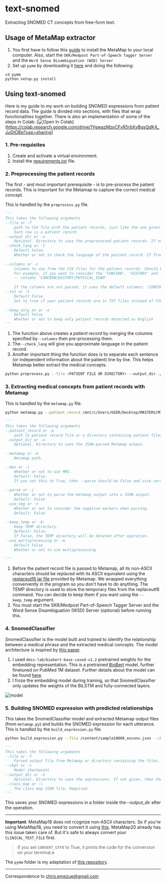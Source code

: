 # text-snomed
Extracting SNOMED CT concepts from free-form text.

## Usage of MetaMap extractor
1. You first have to follow this [guide](https://metamap.nlm.nih.gov/Installation.shtml) to install the MetaMap to your local computer. Also, start the `SKR/Medpost Part-of-Speech Tagger Server` and the `Word Sense Disambiguation (WSD) Server`
2. Set up `pymm` by downloading it [here](https://github.com/chrisemezue/pymm) and doing the following:
  ```
  cd pymm
  python setup.py install
  ```
## Using text-snomed
Here is my guide to my work on building SNOMED expressions from patient record data. The guide is divided into sections, with files that wrap functionalities together. There is also an implementation of some of the steps in Colab: [![Open In Colab](https://colab.research.google.com/assets/colab-badge.svg)](https://colab.research.google.com/drive/1YgwazMzoCFxR5rbXyBqsQdK4_JuGtOBp?usp=sharing]

### 1. Pre-requisites
1. Create and activate a virtual environment.
2. Install the [requirements.txt](https://drive.google.com/file/d/1SZ1qNXVaqiibt8OOXmZYqcnqC5HtX_qY/view?usp=sharing) file.
### 2. Preprocessing the patient records
The first - and most important prerequisite - is to pre-process the patient records. This is important for the Metamap to capture the correct medical concept. 

This is handled by the `preprocess.py` file.
```python
'''
This takes the following arguments
--file or -f
    path to CSV file with the patient records, just like the one given for this project.
    Each row is a patient record.
--output_dir or -o
    Optional. Directory to save the preprocessed patient records. If not given, then the current working directory is used.
--check_lang or -l
    Default False.
    Whether or not to check the language of the patient record. If True, the language code ('en','fr','undefined') will be appended to the patient file
    
--columns or -c
    Columns to use from the CSV files for the patient records. Should be a string with columns seperated by |
    For example, if you want to consider the 'CONCERN', 'HISTORY' and 'PHYSICAL_EXAM' columns then pass:
    -- columns 'CONCERN|HISTORY|PHYSICAL_EXAM'
    
    If the columns are not passed, it uses the default columns: 'CONCERN|HISTORY|ASSESSMENT_AND_PLAN|PHYSICAL_EXAM|DX_DESCRIPTIONS'
--txt or -t
    Default False.
    Set to true if your patient records are in TXT files instead of CSV with columns.
    
--keep_only_en or -e
    Default False
    Whether or not to keep only patient records detected as English
'''
```
1. The function above creates a *patient record* by merging the columns specified by`--columns` then pre-processing them.
2. The`--check_lang` will give you approximate language in the patient record.
3. Another  important thing the function does is to separate each sentence (or independent information about the patient) line by line. This helps Metamap better extract the medical concepts.

```bash
python preprocess.py --file <PATIENT FILE OR DIRECTORY> --output_dir ./data/output/ --check_lang
```

### 3. Extracting medical concepts from patient records with Metamap
This is handled by the `metamap.py` file.
```bash
python metamap.py --patient_record /mnt/c/Users/USER/Desktop/MASTERS/MILA/DIALOGUE/data/output/patient6_en.txt --metamap /mnt/c/Users/USER/Desktop/MASTERS/MILA/DIALOGUE/public_mm/bin/metamap20 --output_dir /mnt/c/Users/USER/Desktop/PRETTY --parse --keep_temp
```

```python
'''
This takes the following arguments
--patient_record or -p
    path to patient record file or a directory containing patient files.
--output_dir or -o
    Optional. Directory to save the JSON-parsed Metamap output.
   
--metamap or -m
    Metamap path. 

--mmi or -i
    Whether or not to use MMI.
    Default: False.
    If you set this to True, then --parse should be False and vice versa.
  
--parse or -j
    Whether or not to parse the metamap output into a JSON output.
    Default: False
--use_neg or -n
    Whether or not to consider the negative markers when parsing.
    Default: False
    
--keep_temp or -k:
    Keep TEMP directory.
    Default: False.
    If False, the TEMP directory will be deleted after operation.
--use_multiprocessing or -m
    Default False
    Whether or not to use multiprocessing
    
'''
```
1. Before the patient record file is passed to Metamap, all its non-ASCII characters should be replaced with its ASCII equivalent using the [replaceutf8 jar file](https://lhncbc.nlm.nih.gov/ii/tools/MetaMap/additional-tools/ReplaceUTF8.html) provided by Metamap. We wrapped everything conveniently in the program so you don't have to do anything. The TEMP directory is used to store the temporary files from the replaceutf8 command. You can decide to keep them if you want using the `--keep_temp` argument.
2. You must start the SKR/Medpost Part-of-Speech Tagger Server and the Word Sense Disambiguation (WSD) Server (optional) before running this.

### 4. SnomedClassifier
SnomedClassifier is the model built and trained to identify the relationship between a medical phrase and the extracted medical concepts. The model architecture is inspired by [this paper](https://www.ncbi.nlm.nih.gov/pmc/articles/PMC7233039/).
1. I used `dmis-lab/biobert-base-cased-v1.2` pretrained weights for the embedding representation. This is a pretrained [BioBert](https://academic.oup.com/bioinformatics/article/36/4/1234/5566506) model, further finetuned on PubMed 1M dataset. Further details about the model can be found [here](https://github.com/dmis-lab/biobert).
2. I froze the embedding model during training, so that SnomedClassifier only updates the weights of the BiLSTM and fully-connected layers.

![model](https://user-images.githubusercontent.com/36100251/135483949-e34bd44c-a90b-43c1-aaf6-a7a07a990c2d.png)

### 5. Building SNOMED expression with predicted relationships
This takes the SnomedClassifier model and extracted Metamap output files (from `metamap.py`)  and builds the SNOMED expression for each utterance. This is handled by the `build_expression.py` file.
```bash
python build_expression.py --file /content/sample10008_enconv.json --ckpt /content/drive/MyDrive/dialogue/train/model_best.pt --class_map /content/drive/MyDrive/dialogue/train/classmap.json
```

```python
'''
This takes the following arguments
--file or -f
    Parsed output file from Metamap or directory containing the files.
--ckpt or -c
    Model checkpoint
--output_dir or -o
    Optional. Directory to save the expressions. If not given, then the parent directory of --file will be used.
--class_map or -l
    The class map JSON file. Required.
'''
```
This saves your SNOMED expressions in a folder inside the--output_dir after the operation.

---

**Important**: MetaMap18 does not rcognize non-ASCII characters. So if you're using MetaMap18, you need to convert it using [this](https://metamap.nlm.nih.gov/ReplaceUTF8.shtml). MetaMap20 already has this issue taken care of. But it's safe to always convert your `CLINICAL_TEXT_FILE` first. 
> If you set `CONVERT_UTF8` to True, it prints the code for the conversion on your terminal.e 

The `pymm` folder is my adaptation of [this repository](https://github.com/smujjiga/pymm).


- - - -
Correspondence to chris.emezue@gmail.com

